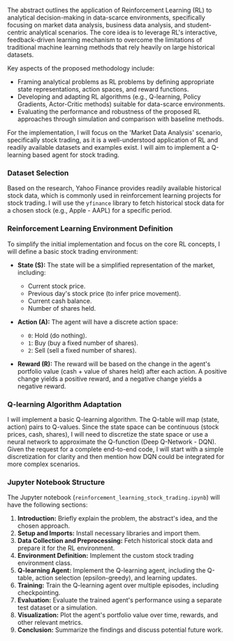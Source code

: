 The abstract outlines the application of Reinforcement Learning (RL) to analytical decision-making in data-scarce environments, specifically focusing on market data analysis, business data analysis, and student-centric analytical scenarios. The core idea is to leverage RL's interactive, feedback-driven learning mechanism to overcome the limitations of traditional machine learning methods that rely heavily on large historical datasets.

Key aspects of the proposed methodology include:
- Framing analytical problems as RL problems by defining appropriate state representations, action spaces, and reward functions.
- Developing and adapting RL algorithms (e.g., Q-learning, Policy Gradients, Actor-Critic methods) suitable for data-scarce environments.
- Evaluating the performance and robustness of the proposed RL approaches through simulation and comparison with baseline methods.

For the implementation, I will focus on the 'Market Data Analysis' scenario, specifically stock trading, as it is a well-understood application of RL and readily available datasets and examples exist. I will aim to implement a Q-learning based agent for stock trading.




### Dataset Selection

Based on the research, Yahoo Finance provides readily available historical stock data, which is commonly used in reinforcement learning projects for stock trading. I will use the `yfinance` library to fetch historical stock data for a chosen stock (e.g., Apple - AAPL) for a specific period.

### Reinforcement Learning Environment Definition

To simplify the initial implementation and focus on the core RL concepts, I will define a basic stock trading environment:

*   **State (S):** The state will be a simplified representation of the market, including:
    *   Current stock price.
    *   Previous day's stock price (to infer price movement).
    *   Current cash balance.
    *   Number of shares held.

*   **Action (A):** The agent will have a discrete action space:
    *   `0`: Hold (do nothing).
    *   `1`: Buy (buy a fixed number of shares).
    *   `2`: Sell (sell a fixed number of shares).

*   **Reward (R):** The reward will be based on the change in the agent's portfolio value (cash + value of shares held) after each action. A positive change yields a positive reward, and a negative change yields a negative reward.

### Q-learning Algorithm Adaptation

I will implement a basic Q-learning algorithm. The Q-table will map (state, action) pairs to Q-values. Since the state space can be continuous (stock prices, cash, shares), I will need to discretize the state space or use a neural network to approximate the Q-function (Deep Q-Network - DQN). Given the request for a complete end-to-end code, I will start with a simple discretization for clarity and then mention how DQN could be integrated for more complex scenarios.

### Jupyter Notebook Structure

The Jupyter notebook (`reinforcement_learning_stock_trading.ipynb`) will have the following sections:

1.  **Introduction:** Briefly explain the problem, the abstract's idea, and the chosen approach.
2.  **Setup and Imports:** Install necessary libraries and import them.
3.  **Data Collection and Preprocessing:** Fetch historical stock data and prepare it for the RL environment.
4.  **Environment Definition:** Implement the custom stock trading environment class.
5.  **Q-learning Agent:** Implement the Q-learning agent, including the Q-table, action selection (epsilon-greedy), and learning updates.
6.  **Training:** Train the Q-learning agent over multiple episodes, including checkpointing.
7.  **Evaluation:** Evaluate the trained agent's performance using a separate test dataset or a simulation.
8.  **Visualization:** Plot the agent's portfolio value over time, rewards, and other relevant metrics.
9.  **Conclusion:** Summarize the findings and discuss potential future work.


